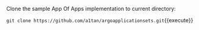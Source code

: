 Clone the sample App Of Apps implementation to current directory:

`git clone https://github.com/a1tan/argoapplicationsets.git`{{execute}}